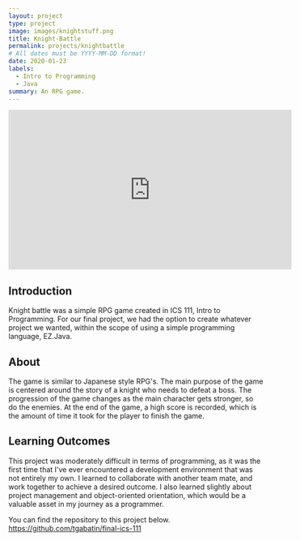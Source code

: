 ```yaml
---
layout: project
type: project
image: images/knightstuff.png
title: Knight-Battle
permalink: projects/knightbattle
# All dates must be YYYY-MM-DD format!
date: 2020-01-23
labels:
  - Intro to Programming
  - Java
summary: An RPG game.
---
```


<iframe width="560" height="315" src="https://www.youtube.com/embed/C-bpv4Kh5Bo" frameborder="0" allow="accelerometer; autoplay; encrypted-media; gyroscope; picture-in-picture" allowfullscreen></iframe>



## Introduction
Knight battle was a simple RPG game created in ICS 111, Intro to Programming. For our final project, we had the option to create whatever project we wanted, within the scope of using a simple programming language, EZ.Java.

## About
The game is similar to Japanese style RPG's. The main purpose of the game is centered around the story of a knight who needs to defeat a boss. The progression of the game changes as the main character gets stronger, so do the enemies. At the end of the game, a high score is recorded, which is the amount of time it took for the player to finish the game. 

## Learning Outcomes
This project was moderately difficult in terms of programming, as it was the first time that I've ever encountered a development environment that was not entirely my own. I learned to collaborate with another team mate, and work together to achieve a desired outcome. I also learned slightly about project management and object-oriented orientation, which would be a valuable asset in my journey as a programmer. 

You can find the repository to this project below. 
https://github.com/tgabatin/final-ics-111
